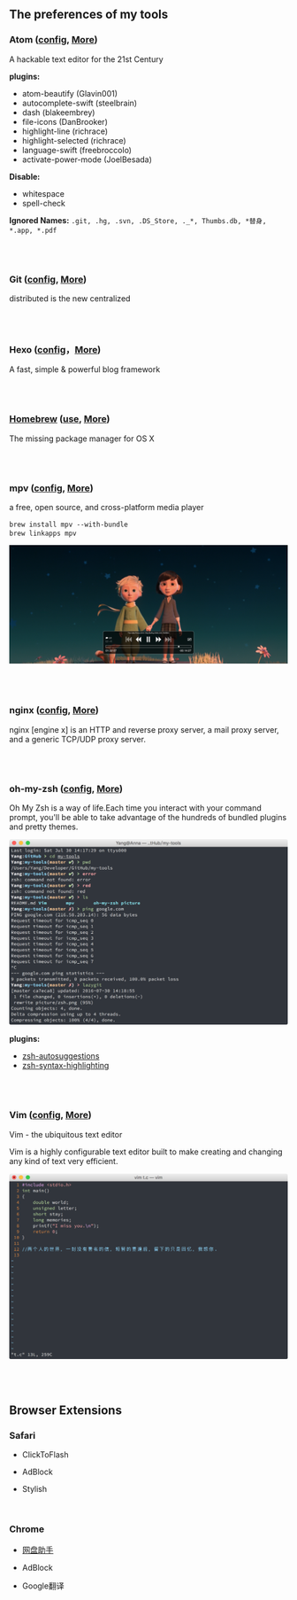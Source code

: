 ## The preferences of my tools


### Atom ([config](https://github.com/ykqmain/My-tools/tree/master/Atom), [More](https://atom.io))

A hackable text editor for the 21st Century

**plugins:**
* atom-beautify (Glavin001)
* autocomplete-swift (steelbrain)
* dash (blakeembrey)
* file-icons (DanBrooker)
* highlight-line (richrace)
* highlight-selected (richrace)
* language-swift (freebroccolo)
* activate-power-mode (JoelBesada)

**Disable:**
* whitespace
* spell-check

**Ignored Names:**
`.git, .hg, .svn, .DS_Store, ._*, Thumbs.db, *替身, *.app, *.pdf`

<br><br>


### Git ([config](), [More](https://git-scm.com))

distributed is the new centralized

<br><br>


### Hexo ([config](https://github.com/ykqmain/My-tools/tree/master/Hexo)，[More](https://hexo.io))

A fast, simple & powerful blog framework

<br><br>


### <u>Homebrew</u> ([use](https://github.com/ykqmain/My-tools/tree/master/brew), [More](http://brew.sh/index_zh-cn.html))


The missing package manager for OS X

<br><br>


### mpv ([config](https://github.com/ykqmain/My-tools/tree/master/mpv), [More](https://mpv.io))

a free, open source, and cross-platform media player

```
brew install mpv --with-bundle
brew linkapps mpv
```

![](https://github.com/ykqmain/My-tools/blob/master/picture/TheLittlePrince.png)

<br><br>


### nginx ([config](https://github.com/ykqmain/My-tools/blob/master/nginx/nginx.conf), [More](https://nginx.org/en/))

nginx [engine x] is an HTTP and reverse proxy server, a mail proxy server, and a generic TCP/UDP proxy server.

<br><br>


### oh-my-zsh ([config](https://github.com/ykqmain/My-tools/tree/master/oh-my-zsh), [More](https://github.com/robbyrussell/oh-my-zsh))

Oh My Zsh is a way of life.Each time you interact with your command prompt, you'll be able to take advantage of the hundreds of bundled plugins and pretty themes. 

![](https://github.com/ykqmain/My-tools/blob/master/picture/zsh.png)

**plugins:**
* [zsh-autosuggestions](https://github.com/zsh-users/zsh-autosuggestions)
* [zsh-syntax-highlighting](https://github.com/zsh-users/zsh-syntax-highlighting)

<br><br>


### Vim ([config](https://github.com/ykqmain/My-tools/blob/master/Vim/.vimrc), [More](http://www.vim.org))

Vim - the ubiquitous text editor

Vim is a highly configurable text editor built to make creating and changing any kind of text very efficient.

![](https://github.com/ykqmain/My-tools/blob/master/picture/vim.png)

<br><br>


## Browser Extensions

### Safari

* ClickToFlash

* AdBlock

* Stylish

<br>

### Chrome

* [网盘助手](https://github.com/acgotaku/BaiduExporter)

* AdBlock

* Google翻译